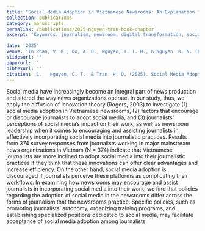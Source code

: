```yaml
---
title: "Social Media Adoption in Vietnamese Newsrooms: An Explanation from the Diffusion of Innovations Theory"
collection: publications
category: manuscripts
permalink: /publications/2025-nguyen-tran-book-chapter
excerpt: 'Keywords: journalism, newsroom, digital transformation, social media, social media adoption, diffusion of innovations, Vietnam'

date: '2025'
venue: 'In Phan, V. K., Do, A. D., Nguyen, T. T. H., & Nguyen, K. N. (Eds.), _Digital Convergence in Media: Vietnam and Transnational Perspectives_ (pp. 31–58)'
slidesurl: ''
paperurl: ''
bibtexurl: ''
citation: '1.	Nguyen, C. T., & Tran, H. D. (2025). Social Media Adoption in Vietnamese Newsrooms: An Explanation from the Diffusion of Innovations Theory. In Phan, V. K., Do, A. D., Nguyen, T. T. H., & Nguyen, K. N. (Eds.), Digital Convergence in Media: Vietnam and Transnational Perspectives (pp. 31–58). Nomos Publishing House.'
---
```

Social media have increasingly become an integral part of news production and altered the way news organizations operate. In our study, thus, we apply the diffusion of innovation theory (Rogers, 2003) to investigate (1) social media adoption in Vietnamese newsrooms, (2) factors that encourage or discourage journalists to adopt social media, and (3) journalists’ perceptions of social media’s impact on their work, as well as newsroom leadership when it comes to encouraging and assisting journalists in effectively incorporating social media into journalistic practices. Results from 374 survey responses from journalists working in major mainstream news organizations in Vietnam (N = 374) indicate that Vietnamese journalists are more inclined to adopt social media into their journalistic practices if they think that these innovations can offer clear advantages and increase efficiency. On the other hand, social media adoption is discouraged if journalists perceive these platforms as complicating their workflows. In examining how newsrooms may encourage and assist journalists in incorporating social media into their work, we find that policies regarding the adoption of social media in the newsrooms differ across the forms of journalism that the newsrooms practice. Specific policies, such as promoting journalists’ autonomy, organizing training programs, and establishing specialized positions dedicated to social media, may facilitate acceptance of social media adoption among journalists.
